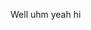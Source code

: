 Well uhm yeah hi
<!---
LegitPhase/LegitPhase is a ✨ special ✨ repository because its `README.md` (this file) appears on your GitHub profile.
You can click the Preview link to take a look at your changes.
--->
